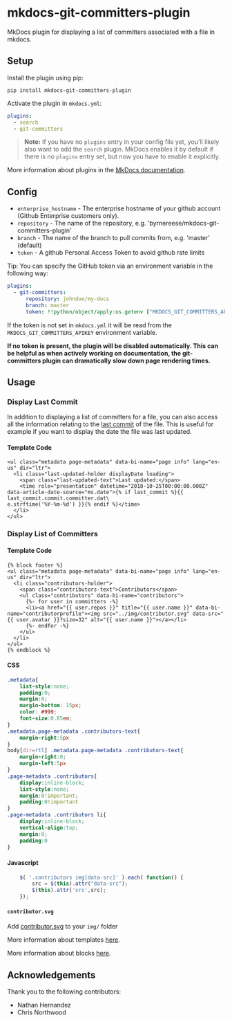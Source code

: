 # mkdocs-git-committers-plugin

MkDocs plugin for displaying a list of committers associated with a file in mkdocs.

## Setup

Install the plugin using pip:

`pip install mkdocs-git-committers-plugin`

Activate the plugin in `mkdocs.yml`:
```yaml
plugins:
  - search
  - git-committers
```

> **Note:** If you have no `plugins` entry in your config file yet, you'll likely also want to add the `search` plugin. MkDocs enables it by default if there is no `plugins` entry set, but now you have to enable it explicitly.

More information about plugins in the [MkDocs documentation][mkdocs-plugins].

## Config

* `enterprise_hostname` - The enterprise hostname of your github account (Github Enterprise customers only).
* `repository` - The name of the repository, e.g. 'byrnereese/mkdocs-git-committers-plugin'
* `branch` - The name of the branch to pull commits from, e.g. 'master' (default)
* `token` - A github Personal Access Token to avoid github rate limits

Tip: You can specify the GitHub token via an environment variable in the following way:

```yaml
plugins:
  - git-committers:
      repository: johndoe/my-docs
      branch: master
      token: !!python/object/apply:os.getenv ["MKDOCS_GIT_COMMITTERS_APIKEY"]
```

If the token is not set in `mkdocs.yml` it will be read from the `MKDOCS_GIT_COMMITTERS_APIKEY` environment variable.

**If no token is present, the plugin will be disabled automatically. This can be helpful as when actively working on documentation, the git-committers plugin can dramatically slow down page rendering times.**

## Usage

### Display Last Commit

In addition to displaying a list of committers for a file, you can also access all the information relating to the [last commit](https://developer.github.com/v3/repos/commits/) of the file. This is useful for example if you want to display the date the file was last updated.

#### Template Code

```django hljs
<ul class="metadata page-metadata" data-bi-name="page info" lang="en-us" dir="ltr">
  <li class="last-updated-holder displayDate loading">
    <span class="last-updated-text">Last updated:</span>
    <time role="presentation" datetime="2018-10-25T00:00:00.000Z" data-article-date-source="ms.date">{% if last_commit %}{{ last_commit.commit.committer.dat\
e.strftime('%Y-%m-%d') }}{% endif %}</time>
  </li>
</ul>
```

### Display List of Committers

#### Template Code

```django hljs
{% block footer %}
<ul class="metadata page-metadata" data-bi-name="page info" lang="en-us" dir="ltr">
  <li class="contributors-holder">
    <span class="contributors-text">Contributors</span>
    <ul class="contributors" data-bi-name="contributors">
      {%- for user in committers -%}
      <li><a href="{{ user.repos }}" title="{{ user.name }}" data-bi-name="contributorprofile"><img src="../img/contributor.svg" data-src="{{ user.avatar }}?size=32" alt="{{ user.name }}"></a></li>
      {%- endfor -%}
    </ul>
  </li>
</ul>
{% endblock %}
```

#### CSS

```css
.metadata{
    list-style:none;
    padding:0;
    margin:0;
    margin-bottom: 15px;
    color: #999;
    font-size:0.85em;
}
.metadata.page-metadata .contributors-text{
    margin-right:5px
}
body[dir=rtl] .metadata.page-metadata .contributors-text{
    margin-right:0;
    margin-left:5px
}
.page-metadata .contributors{
    display:inline-block;
    list-style:none;
    margin:0!important;
    padding:0!important
}
.page-metadata .contributors li{
    display:inline-block;
    vertical-align:top;
    margin:0;
    padding:0
}
```

#### Javascript

```javascript
    $( '.contributors img[data-src]' ).each( function() {
        src = $(this).attr("data-src");
        $(this).attr('src',src);
    });
```

#### `contributor.svg`

Add [contributor.svg](contributor.svg) to your `img/` folder

More information about templates [here][mkdocs-template].

More information about blocks [here][mkdocs-block].

[mkdocs-plugins]: http://www.mkdocs.org/user-guide/plugins/
[mkdocs-template]: https://www.mkdocs.org/user-guide/custom-themes/#template-variables
[mkdocs-block]: https://www.mkdocs.org/user-guide/styling-your-docs/#overriding-template-blocks

## Acknowledgements

Thank you to the following contributors:

* Nathan Hernandez
* Chris Northwood
